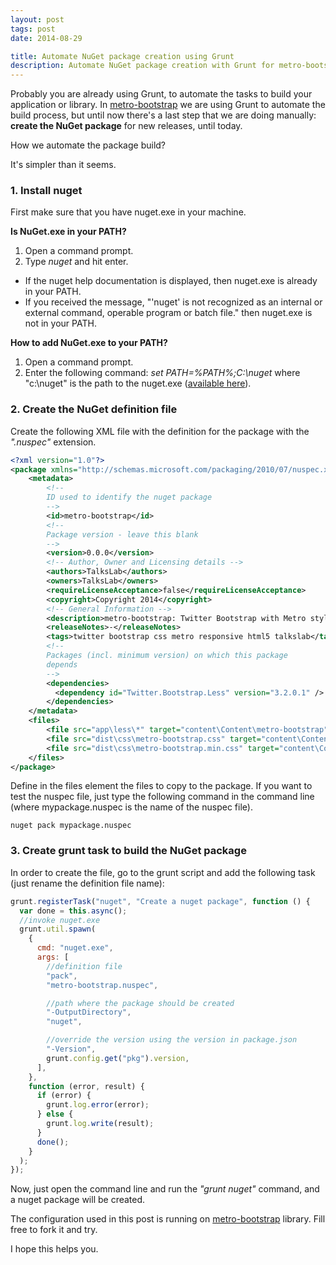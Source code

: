 ```yaml
---
layout: post
tags: post
date: 2014-08-29

title: Automate NuGet package creation using Grunt
description: Automate NuGet package creation with Grunt for metro-bootstrap - streamline builds, eliminate manual packaging, and integrate with CI/CD workflows.
---
```


Probably you are already using Grunt, to automate the tasks to build your application or library. In [metro-bootstrap](https://github.com/TalksLab/metro-bootstrap) we are using Grunt to automate the build process, but until now there's a last step that we are doing manually: **create the NuGet package** for new releases, until today.

How we automate the package build?

It's simpler than it seems.

### 1. Install nuget

First make sure that you have nuget.exe in your machine.

**Is NuGet.exe in your PATH?**

1. Open a command prompt.
2. Type _nuget_ and hit enter.
  - If the nuget help documentation is displayed, then nuget.exe is already in your PATH.
  - If you received the message, "'nuget' is not recognized as an internal or external command, operable program or batch file." then nuget.exe is not in your PATH.

**How to add NuGet.exe to your PATH?**

1. Open a command prompt.
2. Enter the following command: _set PATH=%PATH%;C:\nuget_ where "c:\nuget" is the path to the nuget.exe ([available here](http://docs.nuget.org/docs/start-here/installing-nuget#Installing_a_CI_build)).

### 2. Create the NuGet definition file

Create the following XML file with the definition for the package with the _".nuspec"_ extension.

```xml
<?xml version="1.0"?>
<package xmlns="http://schemas.microsoft.com/packaging/2010/07/nuspec.xsd">
    <metadata>
        <!--
        ID used to identify the nuget package
        -->
        <id>metro-bootstrap</id>
        <!--
        Package version - leave this blank
        -->
        <version>0.0.0</version>
        <!-- Author, Owner and Licensing details -->
        <authors>TalksLab</authors>
        <owners>TalksLab</owners>
        <requireLicenseAcceptance>false</requireLicenseAcceptance>
        <copyright>Copyright 2014</copyright>
        <!-- General Information -->
        <description>metro-bootstrap: Twitter Bootstrap with Metro style</description>
        <releaseNotes>-</releaseNotes>
        <tags>twitter bootstrap css metro responsive html5 talkslab</tags>
        <!--
        Packages (incl. minimum version) on which this package
        depends
        -->
        <dependencies>
          <dependency id="Twitter.Bootstrap.Less" version="3.2.0.1" />
        </dependencies>
    </metadata>
    <files>
        <file src="app\less\*" target="content\Content\metro-bootstrap" />
        <file src="dist\css\metro-bootstrap.css" target="content\Content" />
        <file src="dist\css\metro-bootstrap.min.css" target="content\Content" />
    </files>
</package>
```

Define in the files element the files to copy to the package.
If you want to test the nuspec file, just type the following command in the command line (where mypackage.nuspec is the name of the nuspec file).

```text
nuget pack mypackage.nuspec
```

### 3. Create grunt task to build the NuGet package

In order to create the file, go to the grunt script and add the following task (just rename the definition file name):

```js
grunt.registerTask("nuget", "Create a nuget package", function () {
  var done = this.async();
  //invoke nuget.exe
  grunt.util.spawn(
    {
      cmd: "nuget.exe",
      args: [
        //definition file
        "pack",
        "metro-bootstrap.nuspec",

        //path where the package should be created
        "-OutputDirectory",
        "nuget",

        //override the version using the version in package.json
        "-Version",
        grunt.config.get("pkg").version,
      ],
    },
    function (error, result) {
      if (error) {
        grunt.log.error(error);
      } else {
        grunt.log.write(result);
      }
      done();
    }
  );
});
```

Now, just open the command line and run the _"grunt nuget"_ command, and a nuget package will be created.

The configuration used in this post is running on [metro-bootstrap](https://github.com/TalksLab/metro-bootstrap) library. Fill free to fork it and try.

I hope this helps you.
